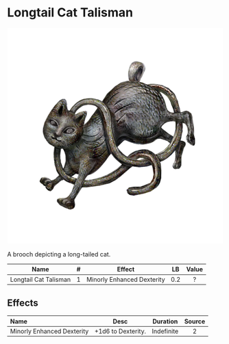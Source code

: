 # Longtail Cat Talisman

![Copyrighted Image](LongtailCatTalisman.png)



A brooch depicting a long-tailed cat.



|         Name         | # |           Effect           | LB | Value |
| :-------------------: | :-: | :------------------------: | :-: | :---: |
| Longtail Cat Talisman | 1 | Minorly Enhanced Dexterity | 0.2 |   ?   |

## Effects

| Name                       |       Desc       |  Duration  | Source |
| :------------------------- | :----------------: | :--------: | :-----------: |
| Minorly Enhanced Dexterity | +1d6 to Dexterity. | Indefinite |       2       |
